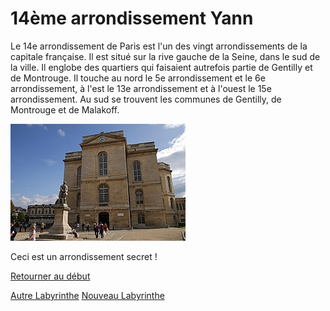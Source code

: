 # 14ème arrondissement Yann

Le 14e arrondissement de Paris est l'un des vingt arrondissements de la capitale française. Il est situé sur la rive gauche de la Seine, dans le sud de la ville. Il englobe des quartiers qui faisaient autrefois partie de Gentilly et de Montrouge. Il touche au nord le 5e arrondissement et le 6e arrondissement, à l'est le 13e arrondissement et à l'ouest le 15e arrondissement. Au sud se trouvent les communes de Gentilly, de Montrouge et de Malakoff.

![Image 14ème](/jeu-heros-paris/14.jpg "Photo du 14ème")

Ceci est un arrondissement secret !

[Retourner au début](index.md) 

[Autre Labyrinthe](https://fr.wikipedia.org/wiki/Labyrinthe) 
[Nouveau Labyrinthe](https://github.com/indiaye18/TP2_Lab/blob/main/jeu-heros-Labyrinthe-Tour-Monde/index.md)